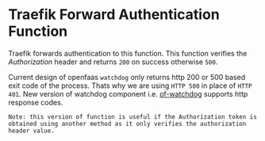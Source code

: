 # Traefik Forward Authentication Function

Traefik forwards authentication to this function. This function verifies the *Authorization* header and returns `200` on success otherwise `500`.

Current design of openfaas `watchdog` only returns http 200 or 500 based exit code of the process. Thats why we are using `HTTP 500` in place of `HTTP 401`. New version of watchdog component i.e. [of-watchdog](https://github.com/openfaas-incubator/of-watchdog) supports http response codes.

```
Note: this version of function is useful if the Authorization token is obtained using another method as it only verifies the authorization header value.
```